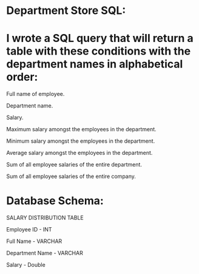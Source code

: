 # Department Store SQL:

# I wrote a SQL query that will return a table with these conditions with the department names in alphabetical order:

Full name of employee.

Department name.

Salary.

Maximum salary amongst the employees in the department.

Minimum salary amongst the employees in the department.

Average salary amongst the employees in the department.

Sum of all employee salaries of the entire department.

Sum of all employee salaries of the entire company.


# Database Schema:

SALARY DISTRIBUTION TABLE

Employee ID - INT

Full Name - VARCHAR

Department Name - VARCHAR

Salary - Double

